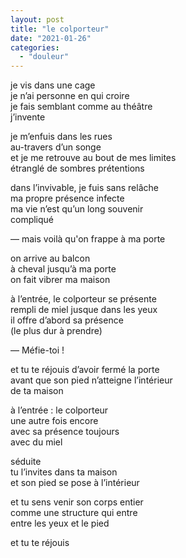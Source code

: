 ```yaml
---
layout: post
title: "le colporteur"
date: "2021-01-26"
categories:
  - "douleur"
---
```


je vis dans une cage  
je n’ai personne en qui croire  
je fais semblant comme au théâtre  
j’invente  

je m’enfuis dans les rues  
au-travers d’un songe  
et je me retrouve au bout de mes limites  
étranglé de sombres prétentions  

dans l’invivable, je fuis sans relâche  
ma propre présence infecte  
ma vie n’est qu’un long souvenir  
compliqué  

— mais voilà qu'on frappe à ma porte  

on arrive au balcon  
à cheval jusqu’à ma porte  
on fait vibrer ma maison  

à l’entrée, le colporteur se présente  
rempli de miel jusque dans les yeux  
il offre d’abord sa présence  
(le plus dur à prendre)  

— Méfie-toi !  

et tu te réjouis d’avoir fermé la porte  
avant que son pied n’atteigne l’intérieur  
de ta maison  

à l’entrée : le colporteur  
une autre fois encore  
avec sa présence toujours  
avec du miel  

séduite  
tu l’invites dans ta maison  
et son pied se pose à l’intérieur  

et tu sens venir son corps entier  
comme une structure qui entre  
entre les yeux et le pied  

et tu te réjouis
